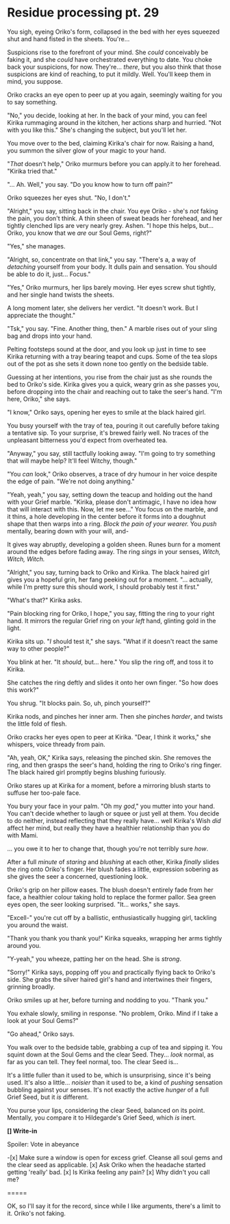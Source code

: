 # Residue processing pt. 29

You sigh, eyeing Oriko's form, collapsed in the bed with her eyes squeezed shut and hand fisted in the sheets. You're...

Suspicions rise to the forefront of your mind. She *could* conceivably be faking it, and she *could* have orchestrated everything to date. You choke back your suspicions, for now. They're... *there*, but you also think that those suspicions are kind of reaching, to put it mildly. Well. You'll keep them in mind, you suppose.

Oriko cracks an eye open to peer up at you again, seemingly waiting for you to say something.

"No," you decide, looking at her. In the back of your mind, you can feel Kirika rummaging around in the kitchen, her actions sharp and hurried. "Not with you like this." She's changing the subject, but you'll let her.

You move over to the bed, claiming Kirika's chair for now. Raising a hand, you summon the silver glow of your magic to your hand.

"*That* doesn't help," Oriko murmurs before you can apply.it to her forehead. "Kirika tried that."

"... Ah. Well," you say. "Do you know how to turn off pain?"

Oriko squeezes her eyes shut. "No, I don't."

"Alright," you say, sitting back in the chair. You eye Oriko - she's *not* faking the pain, you don't think. A thin sheen of sweat beads her forehead, and her tightly clenched lips are very nearly grey. Ashen. "I hope this helps, but... Oriko, you know that we *are* our Soul Gems, right?"

"Yes," she manages.

"Alright, so, concentrate on that link," you say. "There's a, a way of *detaching* yourself from your body. It dulls pain and sensation. You should be able to do it, just... Focus."

"Yes," Oriko murmurs, her lips barely moving. Her eyes screw shut tightly, and her single hand twists the sheets.

A long moment later, she delivers her verdict. "It doesn't work. But I appreciate the thought."

"Tsk," you say. "Fine. Another thing, then." A marble rises out of your sling bag and drops into your hand.

Pelting footsteps sound at the door, and you look up just in time to see Kirika returning with a tray bearing teapot and cups. Some of the tea slops out of the pot as she sets it down none too gently on the bedside table.

Guessing at her intentions, you rise from the chair just as she rounds the bed to Oriko's side. Kirika gives you a quick, weary grin as she passes you, before dropping into the chair and reaching out to take the seer's hand. "I'm here, Oriko," she says.

"I know," Oriko says, opening her eyes to smile at the black haired girl.

You busy yourself with the tray of tea, pouring it out carefully before taking a tentative sip. To your surprise, it's brewed fairly well. No traces of the unpleasant bitterness you'd expect from overheated tea.

"Anyway," you say, still tactfully looking away. "I'm going to try something that will maybe help? It'll feel Witchy, though."

"You *can* look," Oriko observes, a trace of dry humour in her voice despite the edge of pain. "We're not doing anything."

"Yeah, yeah," you say, setting down the teacup and holding out the hand with your Grief marble. "Kirika, please don't antimagic, I have no idea how that will interact with this. Now, let me see..." You focus on the marble, and it thins, a hole developing in the center before it forms into a doughnut shape that then warps into a ring. *Block the pain of your wearer.* You *push* mentally, bearing down with your will, and-

It gives way abruptly, developing a golden sheen. Runes burn for a moment around the edges before fading away. The ring *sings* in your senses, *Witch, Witch, Witch.*

"Alright," you say, turning back to Oriko and Kirika. The black haired girl gives you a hopeful grin, her fang peeking out for a moment. "... actually, while I'm pretty sure this should work, I should probably test it first."

"What's that?" Kirika asks.

"Pain blocking ring for Oriko, I hope," you say, fitting the ring to your right hand. It mirrors the regular Grief ring on your *left* hand, glinting gold in the light.

Kirika sits up. "*I* should test it," she says. "What if it doesn't react the same way to other people?"

You blink at her. "It *should*, but... here." You slip the ring off, and toss it to Kirika.

She catches the ring deftly and slides it onto her own finger. "So how does this work?"

You shrug. "It blocks pain. So, uh, pinch yourself?"

Kirika nods, and pinches her inner arm. Then she pinches *harder*, and twists the little fold of flesh.

Oriko cracks her eyes open to peer at Kirika. "Dear, I think it works," she whispers, voice thready from pain.

"Ah, yeah, OK," Kirika says, releasing the pinched skin. She removes the ring, and then grasps the seer's hand, holding the ring to Oriko's ring finger. The black haired girl promptly begins blushing furiously.

Oriko stares up at Kirika for a moment, before a mirroring blush starts to suffuse her too-pale face.

You bury your face in your palm. "Oh my *god*," you mutter into your hand. You can't decide whether to laugh or squee or just yell at them. You decide to do neither, instead reflecting that they really have... well Kirika's Wish *did* affect her mind, but really they have a healthier relationship than you do with Mami.

... you owe it to her to change that, though you're not terribly sure *how*.

After a full *minute* of *staring* and *blushing* at each other, Kirika *finally* slides the ring onto Oriko's finger. Her blush fades a little, expression sobering as she gives the seer a concerned, questioning look.

Oriko's grip on her pillow eases. The blush doesn't entirely fade from her face, a healthier colour taking hold to replace the former pallor. Sea green eyes open, the seer looking surprised. "It... works," she says.

"Excell-" you're cut off by a ballistic, enthusiastically hugging girl, tackling you around the waist.

"Thank you thank you thank you!" Kirika squeaks, wrapping her arms tightly around you.

"Y-yeah," you wheeze, patting her on the head. She is *strong*.

"Sorry!" Kirika says, popping off you and practically flying back to Oriko's side. She grabs the silver haired girl's hand and intertwines their fingers, grinning broadly.

Oriko smiles up at her, before turning and nodding to you. "Thank you."

You exhale slowly, smiling in response. "No problem, Oriko. Mind if I take a look at your Soul Gems?"

"Go ahead," Oriko says.

You walk over to the bedside table, grabbing a cup of tea and sipping it. You squint down at the Soul Gems and the clear Seed. They... *look* normal, as far as you can tell. They feel normal, too. The clear Seed is...

It's a little fuller than it used to be, which is unsurprising, since it's being used. It's also a little... *noisier* than it used to be, a kind of *pushing* sensation bubbling against your senses. It's not exactly the active *hunger* of a full Grief Seed, but it *is* different.

You purse your lips, considering the clear Seed, balanced on its point. Mentally, you compare it to Hildegarde's Grief Seed, which *is* inert.

**\[] Write-in**

Spoiler: Vote in abeyance

-\[x] Make sure a window is open for excess grief. Cleanse all soul gems and the clear seed as applicable.
\[x] Ask Oriko when the headache started getting 'really' bad.
\[x] Is Kirika feeling any pain?
\[x] Why didn't you call me?

\=====​

OK, so I'll say it for the record, since while I like arguments, there's a limit to it. Oriko's not faking.
